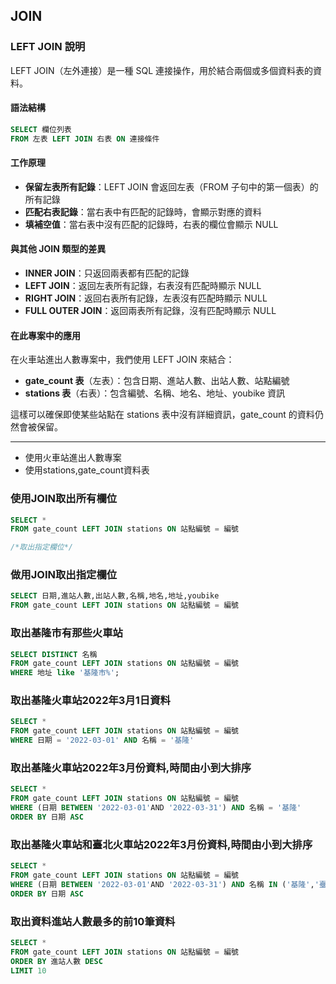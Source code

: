 ## JOIN

### LEFT JOIN 說明

LEFT JOIN（左外連接）是一種 SQL 連接操作，用於結合兩個或多個資料表的資料。

#### 語法結構
```sql
SELECT 欄位列表
FROM 左表 LEFT JOIN 右表 ON 連接條件
```

#### 工作原理
- **保留左表所有記錄**：LEFT JOIN 會返回左表（FROM 子句中的第一個表）的所有記錄
- **匹配右表記錄**：當右表中有匹配的記錄時，會顯示對應的資料
- **填補空值**：當右表中沒有匹配的記錄時，右表的欄位會顯示 NULL

#### 與其他 JOIN 類型的差異
- **INNER JOIN**：只返回兩表都有匹配的記錄
- **LEFT JOIN**：返回左表所有記錄，右表沒有匹配時顯示 NULL
- **RIGHT JOIN**：返回右表所有記錄，左表沒有匹配時顯示 NULL
- **FULL OUTER JOIN**：返回兩表所有記錄，沒有匹配時顯示 NULL

#### 在此專案中的應用
在火車站進出人數專案中，我們使用 LEFT JOIN 來結合：
- **gate_count 表**（左表）：包含日期、進站人數、出站人數、站點編號
- **stations 表**（右表）：包含編號、名稱、地名、地址、youbike 資訊

這樣可以確保即使某些站點在 stations 表中沒有詳細資訊，gate_count 的資料仍然會被保留。

---

- 使用火車站進出人數專案
- 使用stations,gate_count資料表

### 使用JOIN取出所有欄位

```sql
SELECT * 
FROM gate_count LEFT JOIN stations ON 站點編號 = 編號

/*取出指定欄位*/
```



### 做用JOIN取出指定欄位

```sql
SELECT 日期,進站人數,出站人數,名稱,地名,地址,youbike
FROM gate_count LEFT JOIN stations ON 站點編號 = 編號
```

### 取出基隆市有那些火車站

```sql
SELECT DISTINCT 名稱
FROM gate_count LEFT JOIN stations ON 站點編號 = 編號
WHERE 地址 like '基隆市%';
```

### 取出基隆火車站2022年3月1日資料

```sql
SELECT *
FROM gate_count LEFT JOIN stations ON 站點編號 = 編號
WHERE 日期 = '2022-03-01' AND 名稱 = '基隆'
```

### 取出基隆火車站2022年3月份資料,時間由小到大排序

```sql
SELECT *
FROM gate_count LEFT JOIN stations ON 站點編號 = 編號
WHERE (日期 BETWEEN '2022-03-01'AND '2022-03-31') AND 名稱 = '基隆'
ORDER BY 日期 ASC
```

### 取出基隆火車站和臺北火車站2022年3月份資料,時間由小到大排序

```sql
SELECT *
FROM gate_count LEFT JOIN stations ON 站點編號 = 編號
WHERE (日期 BETWEEN '2022-03-01'AND '2022-03-31') AND 名稱 IN ('基隆','臺北')
ORDER BY 日期 ASC
```

### 取出資料進站人數最多的前10筆資料

```sql
SELECT *
FROM gate_count LEFT JOIN stations ON 站點編號 = 編號
ORDER BY 進站人數 DESC
LIMIT 10
```

